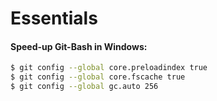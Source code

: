 # Essentials

#### Speed-up Git-Bash in Windows:

```bash
$ git config --global core.preloadindex true
$ git config --global core.fscache true
$ git config --global gc.auto 256
```
